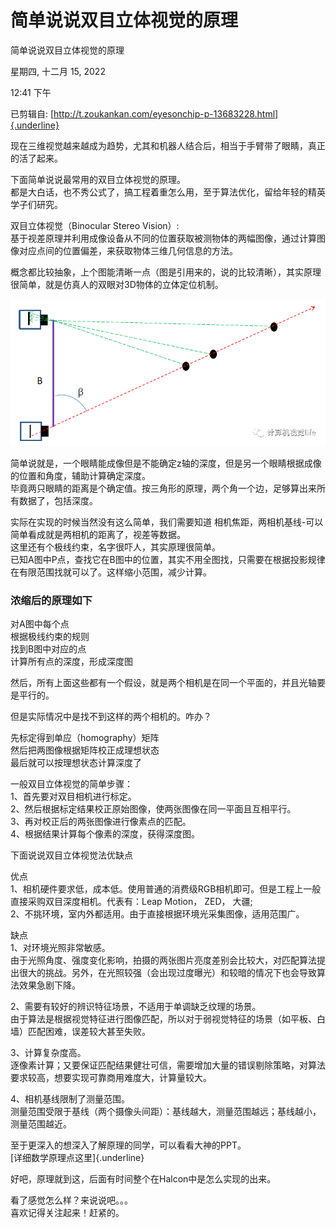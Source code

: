 # 简单说说双目立体视觉的原理

简单说说双目立体视觉的原理

星期四, 十二月 15, 2022

12:41 下午

 

已剪辑自: [http://t.zoukankan.com/eyesonchip-p-13683228.html]{.underline}

现在三维视觉越来越成为趋势，尤其和机器人结合后，相当于手臂带了眼睛，真正的活了起来。

下面简单说说最常用的双目立体视觉的原理。\
都是大白话，也不秀公式了，搞工程着重怎么用，至于算法优化，留给年轻的精英学子们研究。

双目立体视觉（Binocular Stereo Vision）:\
基于视差原理并利用成像设备从不同的位置获取被测物体的两幅图像，通过计算图像对应点间的位置偏差，来获取物体三维几何信息的方法。

概念都比较抽象，上个图能清晰一点（图是引用来的，说的比较清晰），其实原理很简单，就是仿真人的双眼对3D物体的立体定位机制。

![](../../../assets/025_简单说说双目立体视觉的原理_000.png) 

简单说就是，一个眼睛能成像但是不能确定z轴的深度，但是另一个眼睛根据成像的位置和角度，辅助计算确定深度。\
毕竟两只眼睛的距离是个确定值。按三角形的原理，两个角一个边，足够算出来所有数据了，包括深度。

实际在实现的时候当然没有这么简单，我们需要知道 相机焦距，两相机基线-可以简单看成就是两相机的距离了，视差等数据。\
这里还有个极线约束，名字很吓人，其实原理很简单。\
已知A图中P点，查找它在B图中的位置，其实不用全图找，只需要在根据投影规律在有限范围找就可以了。这样缩小范围，减少计算。

### 浓缩后的原理如下

对A图中每个点\
根据极线约束的规则\
找到B图中对应的点\
计算所有点的深度，形成深度图

然后，所有上面这些都有一个假设，就是两个相机是在同一个平面的，并且光轴要是平行的。

但是实际情况中是找不到这样的两个相机的。咋办？

先标定得到单应（homography）矩阵\
然后把两图像根据矩阵校正成理想状态\
最后就可以按理想状态计算深度了

一般双目立体视觉的简单步骤：\
1、首先要对双目相机进行标定。\
2、然后根据标定结果校正原始图像，使两张图像在同一平面且互相平行。\
3、再对校正后的两张图像进行像素点的匹配。\
4、根据结果计算每个像素的深度，获得深度图。

下面说说双目立体视觉法优缺点

优点\
1、相机硬件要求低，成本低。使用普通的消费级RGB相机即可。但是工程上一般直接采购双目深度相机。代表有：Leap Motion， ZED， 大疆;\
2、不挑环境，室内外都适用。由于直接根据环境光采集图像，适用范围广。

缺点\
1、对环境光照非常敏感。\
由于光照角度、强度变化影响，拍摄的两张图片亮度差别会比较大，对匹配算法提出很大的挑战。另外，在光照较强（会出现过度曝光）和较暗的情况下也会导致算法效果急剧下降。

2、需要有较好的辨识特征场景，不适用于单调缺乏纹理的场景。\
由于算法是根据视觉特征进行图像匹配，所以对于弱视觉特征的场景（如平板、白墙）匹配困难，误差较大甚至失败。

3、计算复杂度高。\
逐像素计算；又要保证匹配结果健壮可信，需要增加大量的错误剔除策略，对算法要求较高，想要实现可靠商用难度大，计算量较大。

4、相机基线限制了测量范围。\
测量范围受限于基线（两个摄像头间距）：基线越大，测量范围越远；基线越小，测量范围越近。

至于更深入的想深入了解原理的同学，可以看看大神的PPT。\
[详细数学原理点这里]{.underline}

好吧，原理就到这，后面有时间整个在Halcon中是怎么实现的出来。

看了感觉怎么样？来说说吧。。。\
喜欢记得关注起来！赶紧的。
